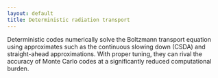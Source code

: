 ```yaml
---
layout: default
title: Deterministic radiation transport
---
```


Deterministic codes numerically solve the Boltzmann transport equation using approximates such as the continuous slowing down (CSDA) and straight-ahead approximations.  With proper tuning, they can rival the accuracy of Monte Carlo codes at a significantly reduced computational burden.
